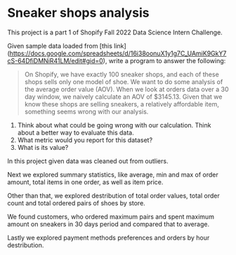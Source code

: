 # Sneaker shops analysis

This project is a part 1 of Shopify Fall 2022 Data Science Intern Challenge.

Given sample data loaded from [this link] (https://docs.google.com/spreadsheets/d/16i38oonuX1y1g7C_UAmiK9GkY7cS-64DfiDMNiR41LM/edit#gid=0), write a program to answer the following:


>On Shopify, we have exactly 100 sneaker shops, and each of these shops sells only one model of shoe. We want to do some analysis of the average order value (AOV). When we look at orders data over a 30 day window, we naively calculate an AOV of $3145.13. Given that we know these shops are selling sneakers, a relatively affordable item, something seems wrong with our analysis. 

1. Think about what could be going wrong with our calculation. Think about a better way to evaluate this data. 
2. What metric would you report for this dataset?
3. What is its value?



In this project given data was cleaned out from outliers. 

Next we explored summary statistics, like average, min and max of order amount, total items in one order, as well as item price.

Other than that, we explored destribution of total order values, total order count and total ordered pairs of shoes by store.

We found customers, who ordered maximum pairs and spent maximum amount on sneakers in 30 days period and compared that to average.

Lastly we explored payment methods preferences and orders by hour destribution.
